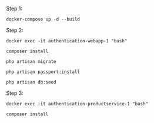 Step 1: 

    docker-compose up -d --build

Step 2: 

    docker exec -it authentication-webapp-1 "bash"

    composer install

    php artisan migrate

    php artisan passport:install

    php artisan db:seed

Step 3:

    docker exec -it authentication-productservice-1 "bash"

    composer install
